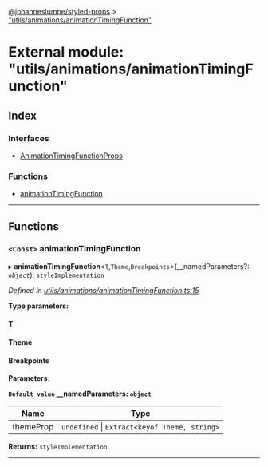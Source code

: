 [@johanneslumpe/styled-props](../README.md) > ["utils/animations/animationTimingFunction"](../modules/_utils_animations_animationtimingfunction_.md)

# External module: "utils/animations/animationTimingFunction"

## Index

### Interfaces

* [AnimationTimingFunctionProps](../interfaces/_utils_animations_animationtimingfunction_.animationtimingfunctionprops.md)

### Functions

* [animationTimingFunction](_utils_animations_animationtimingfunction_.md#animationtimingfunction)

---

## Functions

<a id="animationtimingfunction"></a>

### `<Const>` animationTimingFunction

▸ **animationTimingFunction**<`T`,`Theme`,`Breakpoints`>(__namedParameters?: *`object`*): `styleImplementation`

*Defined in [utils/animations/animationTimingFunction.ts:15](https://github.com/johanneslumpe/styled-props/blob/8e709f1/src/utils/animations/animationTimingFunction.ts#L15)*

**Type parameters:**

#### T 
#### Theme 
#### Breakpoints 
**Parameters:**

**`Default value` __namedParameters: `object`**

| Name | Type |
| ------ | ------ |
| themeProp | `undefined` \| `Extract<keyof Theme, string>` |

**Returns:** `styleImplementation`

___

